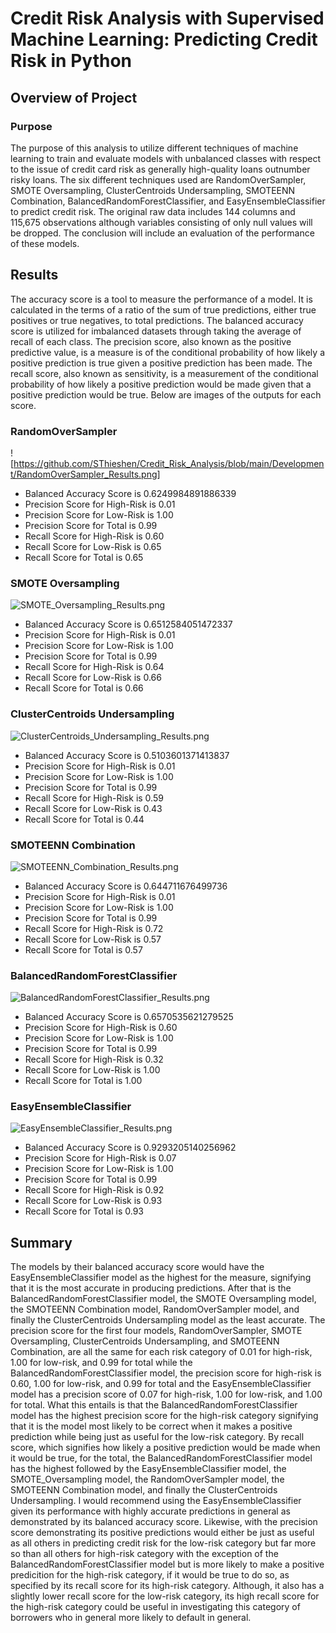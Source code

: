 # Credit Risk Analysis with Supervised Machine Learning: Predicting Credit Risk in Python

## Overview of Project

### Purpose
The purpose of this analysis to utilize different techniques of machine learning to train and evaluate models with unbalanced classes with respect to the issue of credit card risk as generally high-quality loans outnumber risky loans. The six different techniques used are RandomOverSampler, SMOTE Oversampling, ClusterCentroids Undersampling, SMOTEENN Combination, BalancedRandomForestClassifier, and EasyEnsembleClassifier to predict credit risk. The original raw data includes 144 columns and 115,675 observations although variables consisting of only null values will be dropped. The conclusion will include an evaluation of the performance of these models.

## Results

The accuracy score is a tool to measure the performance of a model. It is calculated in the terms of a ratio of the sum of true predictions, either true positives or true negatives, to total predictions. The balanced accuracy score is utilized for imbalanced datasets through taking the average of recall of each class. The precision score, also known as the positive predictive value, is a measure is of the conditional probability of how likely a positive prediction is true given a positive prediction has been made. The recall score, also known as sensitivity, is a measurement of the conditional probability of how likely a positive prediction would be made given that a positive prediction would be true. Below are images of the outputs for each score.

### RandomOverSampler

![https://github.com/SThieshen/Credit_Risk_Analysis/blob/main/Development/RandomOverSampler_Results.png]

* Balanced Accuracy Score is 0.6249984891886339
* Precision Score for High-Risk is 0.01
* Precision Score for Low-Risk is 1.00
* Precision Score for Total is 0.99
* Recall Score for High-Risk is 0.60
* Recall Score for Low-Risk is 0.65
* Recall Score for Total is 0.65

### SMOTE Oversampling

![SMOTE_Oversampling_Results.png](Resources/SMOTE_Oversampling_Results.png)

* Balanced Accuracy Score is 0.6512584051472337
* Precision Score for High-Risk is 0.01
* Precision Score for Low-Risk is 1.00
* Precision Score for Total is 0.99
* Recall Score for High-Risk is 0.64
* Recall Score for Low-Risk is 0.66
* Recall Score for Total is 0.66

### ClusterCentroids Undersampling

![ClusterCentroids_Undersampling_Results.png](Resources/ClusterCentroids_Undersampling_Results.png)

* Balanced Accuracy Score is 0.5103601371413837
* Precision Score for High-Risk is 0.01
* Precision Score for Low-Risk is 1.00
* Precision Score for Total is 0.99
* Recall Score for High-Risk is 0.59
* Recall Score for Low-Risk is 0.43
* Recall Score for Total is 0.44

### SMOTEENN Combination

![SMOTEENN_Combination_Results.png](Resources/SMOTEENN_Combination_Results.png)

* Balanced Accuracy Score is 0.644711676499736
* Precision Score for High-Risk is 0.01
* Precision Score for Low-Risk is 1.00
* Precision Score for Total is 0.99
* Recall Score for High-Risk is 0.72
* Recall Score for Low-Risk is 0.57
* Recall Score for Total is 0.57

### BalancedRandomForestClassifier

![BalancedRandomForestClassifier_Results.png](Resources/BalancedRandomForestClassifier_Results.png)

* Balanced Accuracy Score is 0.6570535621279525
* Precision Score for High-Risk is 0.60
* Precision Score for Low-Risk is 1.00
* Precision Score for Total is 0.99
* Recall Score for High-Risk is 0.32
* Recall Score for Low-Risk is 1.00
* Recall Score for Total is 1.00

### EasyEnsembleClassifier

![EasyEnsembleClassifier_Results.png](Resources/EasyEnsembleClassifier_Results.png)

* Balanced Accuracy Score is 0.9293205140256962
* Precision Score for High-Risk is 0.07
* Precision Score for Low-Risk is 1.00
* Precision Score for Total is 0.99
* Recall Score for High-Risk is 0.92
* Recall Score for Low-Risk is 0.93
* Recall Score for Total is 0.93

## Summary

The models by their balanced accuracy score would have the EasyEnsembleClassifier model as the highest for the measure, signifying that it is the most accurate in producing predictions. After that is the BalancedRandomForestClassifier model, the SMOTE Oversampling model, the SMOTEENN Combination model, RandomOverSampler model, and finally the ClusterCentroids Undersampling model as the least accurate. The precision score for the first four models, RandomOverSampler, SMOTE Oversampling, ClusterCentroids Undersampling, and SMOTEENN Combination, are all the same for each risk category of 0.01 for high-risk, 1.00 for low-risk, and 0.99 for total while the BalancedRandomForestClassifier model, the precision score for high-risk is 0.60, 1.00 for low-risk, and 0.99 for total and the EasyEnsembleClassifier model has a precision score of 0.07 for high-risk, 1.00 for low-risk, and 1.00 for total. What this entails is that the BalancedRandomForestClassifier model has the highest precision score for the high-risk category signifying that it is the model most likely to be correct when it makes a positive prediction while being just as useful for the low-risk category. By recall score, which signifies how likely a positive prediction would be made when it would be true, for the total, the BalancedRandomForestClassifier model has the highest followed by the EasyEnsembleClassifier model, the SMOTE_Oversampling model, the RandomOverSampler model, the SMOTEENN Combination model, and finally the ClusterCentroids Undersampling. I would recommend using the EasyEnsembleClassifier given its performance with highly accurate predictions in general as demonstrated by its balanced accuracy score. Likewise, with the precision score demonstrating its positive predictions would either be just as useful as all others in predicting credit risk for the low-risk category but far more so than all others for high-risk category with the exception of the BalancedRandomForestClassifier model but is more likely to make a positive predicition for the high-risk category, if it would be true to do so, as specified by its recall score for its high-risk category. Although, it also has a slightly lower recall score for the low-risk category, its high recall score for the high-risk category could be useful in investigating this category of borrowers who in general more likely to default in general.

